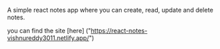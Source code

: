 A simple react notes app where you can create, read, update and delete notes.

you can find the site [here] ("https://react-notes-vishnureddy3011.netlify.app/")
